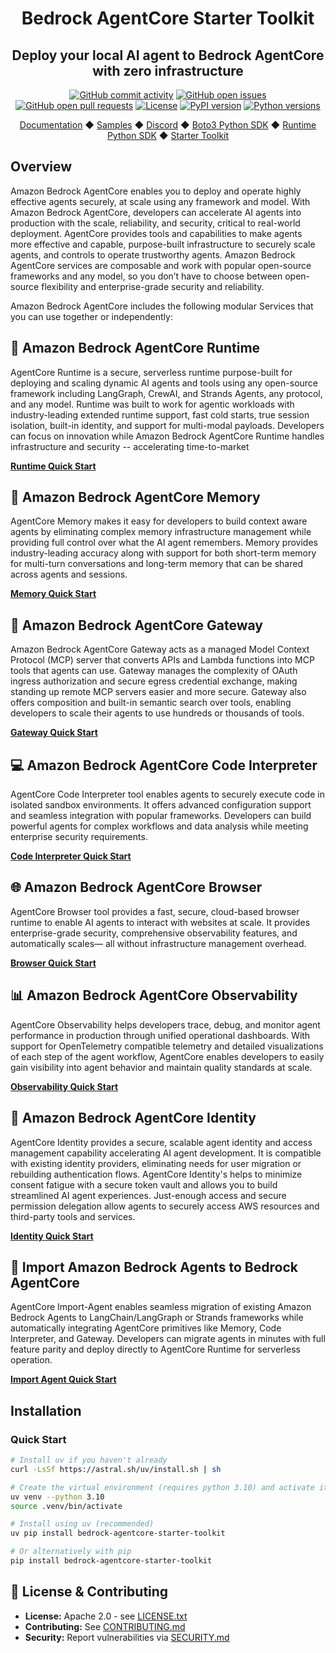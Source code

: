<div align="center">
  <h1>
    Bedrock AgentCore Starter Toolkit
  </h1>

  <h2>
    Deploy your local AI agent to Bedrock AgentCore with zero infrastructure
  </h2>

  <div align="center">
    <a href="https://github.com/aws/bedrock-agentcore-starter-toolkit/graphs/commit-activity"><img alt="GitHub commit activity" src="https://img.shields.io/github/commit-activity/m/aws/bedrock-agentcore-starter-toolkit"/></a>
    <a href="https://github.com/aws/bedrock-agentcore-starter-toolkit/issues"><img alt="GitHub open issues" src="https://img.shields.io/github/issues/aws/bedrock-agentcore-starter-toolkit"/></a>
    <a href="https://github.com/aws/bedrock-agentcore-starter-toolkit/pulls"><img alt="GitHub open pull requests" src="https://img.shields.io/github/issues-pr/aws/bedrock-agentcore-starter-toolkit"/></a>
    <a href="https://github.com/aws/bedrock-agentcore-starter-toolkit/blob/main/LICENSE.txt"><img alt="License" src="https://img.shields.io/github/license/aws/bedrock-agentcore-starter-toolkit"/></a>
    <a href="https://pypi.org/project/bedrock-agentcore-starter-toolkit"><img alt="PyPI version" src="https://img.shields.io/pypi/v/bedrock-agentcore-starter-toolkit"/></a>
    <a href="https://python.org"><img alt="Python versions" src="https://img.shields.io/pypi/pyversions/bedrock-agentcore-starter-toolkit"/></a>
  </div>

  <p>
  <a href="https://docs.aws.amazon.com/bedrock-agentcore/latest/devguide/what-is-bedrock-agentcore.html">Documentation</a>
    ◆ <a href="https://github.com/awslabs/amazon-bedrock-agentcore-samples">Samples</a>
    ◆ <a href="https://discord.gg/bedrockagentcore-preview">Discord</a>
    ◆ <a href="https://boto3.amazonaws.com/v1/documentation/api/latest/reference/services/bedrock-agentcore-control.html">Boto3 Python SDK</a>
    ◆ <a href="https://github.com/aws/bedrock-agentcore-sdk-python">Runtime Python SDK</a>
    ◆ <a href="https://github.com/aws/bedrock-agentcore-starter-toolkit">Starter Toolkit</a>

  </p>
</div>

## Overview
Amazon Bedrock AgentCore enables you to deploy and operate highly effective agents securely, at scale using any framework and model. With Amazon Bedrock AgentCore, developers can accelerate AI agents into production with the scale, reliability, and security, critical to real-world deployment. AgentCore provides tools and capabilities to make agents more effective and capable, purpose-built infrastructure to securely scale agents, and controls to operate trustworthy agents. Amazon Bedrock AgentCore services are composable and work with popular open-source frameworks and any model, so you don’t have to choose between open-source flexibility and enterprise-grade security and reliability.

Amazon Bedrock AgentCore includes the following modular Services that you can use together or independently:

## 🚀 Amazon Bedrock AgentCore Runtime
AgentCore Runtime is a secure, serverless runtime purpose-built for deploying and scaling dynamic AI agents and tools using any open-source framework including LangGraph, CrewAI, and Strands Agents, any protocol, and any model. Runtime was built to work for agentic workloads with industry-leading extended runtime support, fast cold starts, true session isolation, built-in identity, and support for multi-modal payloads. Developers can focus on innovation while Amazon Bedrock AgentCore Runtime handles infrastructure and security -- accelerating time-to-market

**[Runtime Quick Start](https://docs.aws.amazon.com/bedrock-agentcore/latest/devguide/runtime-get-started-toolkit.html)**

## 🧠 Amazon Bedrock AgentCore Memory
AgentCore Memory makes it easy for developers to build context aware agents by eliminating complex memory infrastructure management while providing full control over what the AI agent remembers. Memory provides industry-leading accuracy along with support for both short-term memory for multi-turn conversations and long-term memory that can be shared across agents and sessions.


**[Memory Quick Start](https://docs.aws.amazon.com/bedrock-agentcore/latest/devguide/memory-get-started.html)**

## 🔗 Amazon Bedrock AgentCore Gateway
Amazon Bedrock AgentCore Gateway acts as a managed Model Context Protocol (MCP) server that converts APIs and Lambda functions into MCP tools that agents can use. Gateway manages the complexity of OAuth ingress authorization and secure egress credential exchange, making standing up remote MCP servers easier and more secure. Gateway also offers composition and built-in semantic search over tools, enabling developers to scale their agents to use hundreds or thousands of tools.

**[Gateway Quick Start](https://docs.aws.amazon.com/bedrock-agentcore/latest/devguide/gateway-quick-start.html)**

## 💻 Amazon Bedrock AgentCore Code Interpreter
AgentCore Code Interpreter tool enables agents to securely execute code in isolated sandbox environments. It offers advanced configuration support and seamless integration with popular frameworks. Developers can build powerful agents for complex workflows and data analysis while meeting enterprise security requirements.

**[Code Interpreter Quick Start](https://docs.aws.amazon.com/bedrock-agentcore/latest/devguide/code-interpreter-getting-started.html)**

## 🌐 Amazon Bedrock AgentCore Browser
AgentCore Browser tool provides a fast, secure, cloud-based browser runtime to enable AI agents to interact with websites at scale. It provides enterprise-grade security, comprehensive observability features, and automatically scales— all without infrastructure management overhead.

**[Browser Quick Start](https://docs.aws.amazon.com/bedrock-agentcore/latest/devguide/browser-onboarding.html)**

## 📊 Amazon Bedrock AgentCore Observability
AgentCore Observability helps developers trace, debug, and monitor agent performance in production through unified operational dashboards. With support for OpenTelemetry compatible telemetry and detailed visualizations of each step of the agent workflow, AgentCore enables developers to easily gain visibility into agent behavior and maintain quality standards at scale.

**[Observability Quick Start](https://docs.aws.amazon.com/bedrock-agentcore/latest/devguide/observability-get-started.html)**

## 🔐 Amazon Bedrock AgentCore Identity
AgentCore Identity provides a secure, scalable agent identity and access management capability accelerating AI agent development. It is compatible with existing identity providers, eliminating needs for user migration or rebuilding authentication flows. AgentCore Identity's helps to minimize consent fatigue with a secure token vault and allows you to build streamlined AI agent experiences. Just-enough access and secure permission delegation allow agents to securely access AWS resources and third-party tools and services.

**[Identity Quick Start](https://docs.aws.amazon.com/bedrock-agentcore/latest/devguide/identity-getting-started-cognito.html)**

## 🔐 Import Amazon Bedrock Agents to Bedrock AgentCore
AgentCore Import-Agent enables seamless migration of existing Amazon Bedrock Agents to LangChain/LangGraph or Strands frameworks while automatically integrating AgentCore primitives like Memory, Code Interpreter, and Gateway. Developers can migrate agents in minutes with full feature parity and deploy directly to AgentCore Runtime for serverless operation.

**[Import Agent Quick Start](https://aws.github.io/bedrock-agentcore-starter-toolkit/user-guide/import-agent/quickstart.html)**


## Installation

### Quick Start

```bash
# Install uv if you haven't already
curl -LsSf https://astral.sh/uv/install.sh | sh

# Create the virtual environment (requires python 3.10) and activate it
uv venv --python 3.10
source .venv/bin/activate

# Install using uv (recommended)
uv pip install bedrock-agentcore-starter-toolkit

# Or alternatively with pip
pip install bedrock-agentcore-starter-toolkit

```


## 📝 License & Contributing

- **License:** Apache 2.0 - see [LICENSE.txt](LICENSE.txt)
- **Contributing:** See [CONTRIBUTING.md](CONTRIBUTING.md)
- **Security:** Report vulnerabilities via [SECURITY.md](SECURITY.md)
